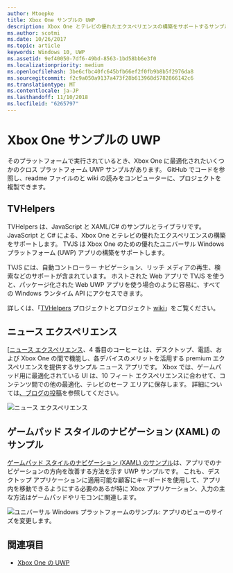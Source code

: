 ```yaml
---
author: Mtoepke
title: Xbox One サンプルの UWP
description: Xbox One とテレビの優れたエクスペリエンスの構築をサポートするサンプルとライブラリです。
ms.author: scotmi
ms.date: 10/26/2017
ms.topic: article
keywords: Windows 10, UWP
ms.assetid: 9ef40050-7df6-49bd-8563-1bd58bb6e3f0
ms.localizationpriority: medium
ms.openlocfilehash: 3be6cfbc40fc645bfb66ef2f0fb9b8b5f2976da8
ms.sourcegitcommit: f2c9a050a9137a473f28b613968d5782866142c6
ms.translationtype: MT
ms.contentlocale: ja-JP
ms.lasthandoff: 11/10/2018
ms.locfileid: "6265797"
---
```

# <a name="uwp-on-xbox-one-samples"></a>Xbox One サンプルの UWP

そのプラットフォームで実行されているとき、Xbox One に最適化されたいくつかのクロス プラットフォーム UWP サンプルがあります。 GitHub でコードを参照し、readme ファイルのと wiki の読みをコンピューターに、プロジェクトを複製できます。

## <a name="tvhelpers"></a>TVHelpers

TVHelpers は、JavaScript と XAML/C# のサンプルとライブラリです。JavaScript と C# による、Xbox One とテレビの優れたエクスペリエンスの構築をサポートします。 TVJS は Xbox One のための優れたユニバーサル Windows プラットフォーム (UWP) アプリの構築をサポートします。

TVJS には、自動コントローラー ナビゲーション、リッチ メディアの再生、検索などのサポートが含まれています。 ホストされた Web アプリで TVJS を使うと、パッケージ化された Web UWP アプリを使う場合のように容易に、すべての Windows ランタイム API にアクセスできます。

詳しくは、「[TVHelpers](https://github.com/Microsoft/TVHelpers) プロジェクトとプロジェクト [wiki](https://github.com/Microsoft/TVHelpers/wiki)」をご覧ください。

## <a name="the-news-experience"></a>ニュース エクスペリエンス

[[ニュース エクスペリエンス](https://github.com/Microsoft/uwp-experiences/tree/news/apps/News)、4 番目のコーヒーとは、デスクトップ、電話、および Xbox One の間で機能し、各デバイスのメリットを活用する premium エクスペリエンスを提供するサンプル ニュース アプリです。 Xbox では、ゲームパッド用に最適化されている UI は、10 フィート エクスペリエンスに合わせて、コンテンツ間での他の最適化、テレビのセーフ エリアに保存します。 詳細については[、ブログの投稿](https://blogs.windows.com/buildingapps/2016/09/09/tailoring-your-app-for-xbox-and-the-tv-app-dev-on-xbox-series/)を参照してください。

![ニュース エクスペリエンス](images/samples-1.png)

## <a name="gamepad-style-navigation-xaml-sample"></a>ゲームパッド スタイルのナビゲーション (XAML) のサンプル

[ゲームパッド スタイルのナビゲーション (XAML) のサンプル](https://github.com/Microsoft/Windows-universal-samples/tree/master/Samples/XamlGamepadNavigation)は、アプリでのナビゲーションの方向を改善する方法を示す UWP サンプルです。 これも、デスクトップ アプリケーションに適用可能な顧客にキーボードを使用して、アプリ内を移動できるようにする必要のあるが特に Xbox アプリケーション、入力の主な方法はゲームパッドやリモコンに関連します。

![ユニバーサル Windows プラットフォームのサンプル: アプリのビューのサイズを変更します。](images/samples-2.png)

## <a name="see-also"></a>関連項目

- [Xbox One の UWP](index.md)
